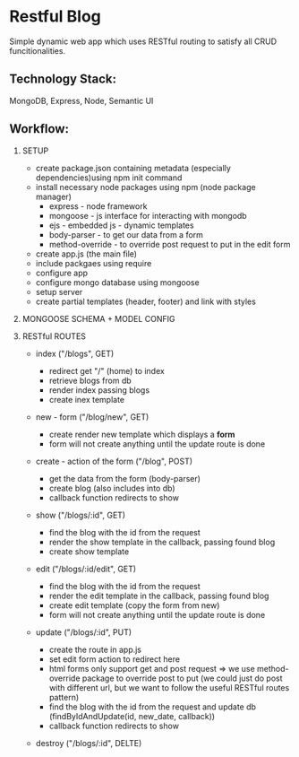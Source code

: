 # Restful Blog 

Simple dynamic web app which uses RESTful routing to satisfy all CRUD funcitionalities.


## Technology Stack:
MongoDB, Express, Node, Semantic UI

## Workflow:

1. SETUP

    * create package.json containing  metadata (especially dependencies)using npm init command
    * install necessary node packages using npm (node package manager)
        - express - node framework
        - mongoose - js interface for interacting with mongodb
        - ejs - embedded js - dynamic templates
        - body-parser - to get our data from a form
        - method-override - to override post request to put in the edit form
    * create app.js (the main file) 
    * include packgaes using require
    * configure app
    * configure mongo database using mongoose
    * setup server
    * create partial templates (header, footer) and link with styles

2. MONGOOSE SCHEMA + MODEL CONFIG

3. RESTful ROUTES

    * index ("/blogs", GET)
        - redirect get "/" (home) to index
        - retrieve blogs from db
        - render index passing blogs
        - create inex template

    * new - form ("/blog/new", GET)
        - create render new template which displays a **form**
        - form will not create anything until the update route is done

    * create - action of the form ("/blog", POST)
        - get the data from the form (body-parser)
        - create blog (also includes into db)
        - callback function redirects to show

    * show ("/blogs/:id", GET)
        - find the blog with the id from the request
        - render the show template in the callback, passing found blog
        - create show template

    * edit ("/blogs/:id/edit", GET)
        - find the blog with the id from the request
        - render the edit template in the callback, passing found blog
        - create edit template (copy the form from new)
        - form will not create anything until the update route is done

    * update ("/blogs/:id", PUT)
        - create the route in app.js
        - set edit form action to redirect here
        - html forms only support get and post request 
        => we use method-override package to override post to put
        (we could just do post with different url, but we want to follow the useful RESTful routes pattern)
        - find the blog with the id from the request and update db
        (findByIdAndUpdate(id, new_date, callback))
        - callback function redirects to show

    * destroy ("/blogs/:id", DELTE)